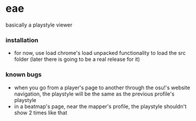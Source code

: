# eae
basically a playstyle viewer

### installation
- for now, use load chrome's load unpacked functionality to load the src folder (later there is going to be a real release for it)

### known bugs
- when you go from a player's page to another through the osu!'s website navigation, the playstyle will be the same as the previous profile's playstyle
- in a beatmap's page, near the mapper's profile, the playstyle shouldn't show 2 times like that